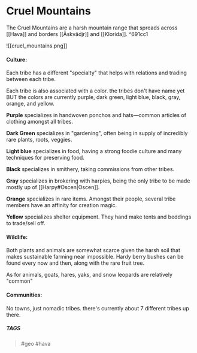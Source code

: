 # Cruel Mountains
The Cruel Mountains are a harsh mountain range that spreads across [[Hava]] and borders [[Åskvädjr]] and [[Klorída]]. ^691cc1

![[cruel_mountains.png]]
#### **Culture**: 

Each tribe has a different "specialty" that helps with relations and trading between each tribe. 

Each tribe is also associated with a color. the tribes don't have name yet BUT the colors are currently purple, dark green, light blue, black, gray, orange, and yellow. 

**Purple** specializes in handwoven ponchos and hats—common articles of clothing amongst all tribes. 

**Dark Green** specializes in "gardening", often being in supply of incredibly rare plants, roots, veggies. 

**Light blue** specializes in food, having a strong foodie culture and many techniques for preserving food.

**Black** specializes in smithery, taking commissions from other tribes. 

**Gray** specializes in brokering with harpies, being the only tribe to be made mostly up of [[Harpy#Oscen|Oscen]].  

**Orange** specializes in rare items. Amongst their people, several tribe members have an affinity for creation magic. 

**Yellow** specializes shelter equipment. They hand make tents and beddings to trade/sell off.
#### **Wildlife**: 

Both plants and animals are somewhat scarce given the harsh soil that makes sustainable farming near impossible. Hardy berry bushes can be found every now and then, along with the rare fruit tree. 

As for animals, goats, hares, yaks, and snow leopards are relatively "common"
#### **Communities**: 

No towns, just nomadic tribes. there's currently about 7 different tribes up there.

##### TAGS
> #geo #hava 